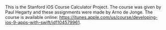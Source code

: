 This is the Stanford iOS Course Calculator Project.
The course was given by Paul Hegarty and these assignments were made by Arno de Jonge.
The course is available online:
https://itunes.apple.com/us/course/developing-ios-9-apps-with-swift/id1104579961.
